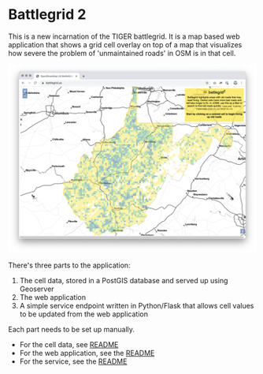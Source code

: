 # Battlegrid 2

This is a new incarnation of the TIGER battlegrid. It is a map based web application that shows a grid cell overlay on top of a map that visualizes how severe the problem of 'unmaintained roads' in OSM is in that cell.

![screenshot](images/battlegrid-application-screenshot.png)

There's three parts to the application:

1. The cell data, stored in a PostGIS database and served up using Geoserver
2. The web application
3. A simple service endpoint written in Python/Flask that allows cell values to be updated from the web application

Each part needs to be set up manually.

* For the cell data, see [README](battlegrid2-data/README.md)
* For the web application, see the [README](battlegrid2-web/README.md)
* For the service, see the [README](battlegrid2-flask/README.md)
